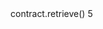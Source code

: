 <div id="termynal" data-termynal>
    <span data-ty="input" data-ty-prompt="In [4]:"> contract.retrieve()</span>
    <span data-ty="input" data-ty-prompt="Out [4]:"> 5</span>
</div>
